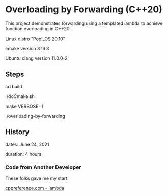 # Overloading by Forwarding (C++20)

This project demonstrates forwarding using a templated lambda to achieve function overloading in C++20.

Linux distro "Pop!_OS 20.10"

cmake version 3.16.3

Ubuntu clang version 11.0.0-2

## Steps

cd build

./doCmake.sh

make VERBOSE=1

./overloading-by-forwarding

## History

dates: June 24, 2021

duration: 4 hours

### Code from Another Developer

These folks gave me my start.

[cppreference.com - lambda](https://en.cppreference.com/w/cpp/language/lambda)
